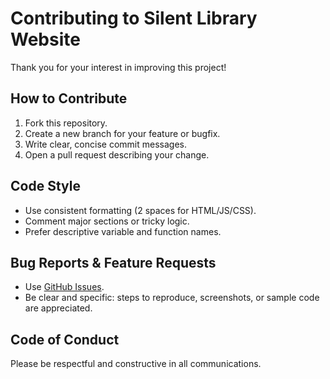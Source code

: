 # Contributing to Silent Library Website

Thank you for your interest in improving this project!

## How to Contribute

1. Fork this repository.
2. Create a new branch for your feature or bugfix.
3. Write clear, concise commit messages.
4. Open a pull request describing your change.

## Code Style

- Use consistent formatting (2 spaces for HTML/JS/CSS).
- Comment major sections or tricky logic.
- Prefer descriptive variable and function names.

## Bug Reports & Feature Requests

- Use [GitHub Issues](https://github.com/Muhammad_Syawal/silent-library-website/issues).
- Be clear and specific: steps to reproduce, screenshots, or sample code are appreciated.

## Code of Conduct

Please be respectful and constructive in all communications.
